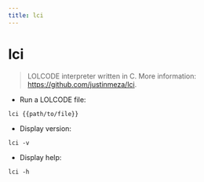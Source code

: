 ```yaml
---
title: lci
---
```

# lci

> LOLCODE interpreter written in C.
> More information: <https://github.com/justinmeza/lci>.

- Run a LOLCODE file:

`lci {{path/to/file}}`

- Display version:

`lci -v`

- Display help:

`lci -h`

